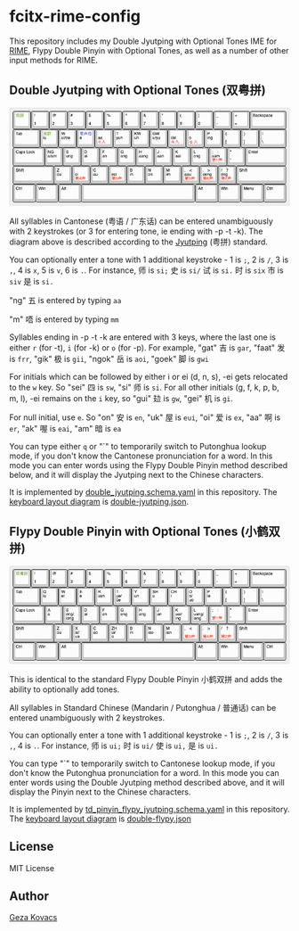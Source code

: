 # fcitx-rime-config

This repository includes my Double Jyutping with Optional Tones IME for [RIME](https://rime.im/), Flypy Double Pinyin with Optional Tones, as well as a number of other input methods for RIME.

## Double Jyutping with Optional Tones (双粤拼)

![](double-jyutping.png)

All syllables in Cantonese (粤语 / 广东话) can be entered unambiguously with 2 keystrokes (or 3 for entering tone, ie ending with -p -t -k). The diagram above is described according to the [Jyutping](https://en.wikipedia.org/wiki/Jyutping) (粤拼) standard.

You can optionally enter a tone with 1 additional keystroke - 1 is `;`, 2 is `/`, 3 is `,`, 4 is `x`, 5 is `v`, 6 is `.`. For instance, 师 is `si;` 史 is `si/` 试 is `si.` 时 is `six` 市 is `siv` 是 is `si.`

"ng" 五 is entered by typing `aa`

"m" 唔 is entered by typing `mm`

Syllables ending in -p -t -k are entered with 3 keys, where the last one is either `r` (for -t), `i` (for -k) or `o` (for -p). For example, "gat" 吉 is `gar`, "faat" 发 is `frr`, "gik" 极 is `gii`, "ngok" 岳 is `aoi`, "goek" 脚 is `gwi`

For initials which can be followed by either i or ei (d, n, s), -ei gets relocated to the `w` key. So "sei" 四 is `sw`, "si" 师 is `si`. For all other initials (g, f, k, p, b, m, l), -ei remains on the `i` key, so "gui" 攰 is `gw`, "gei" 机 is `gi`.

For null initial, use `e`. So "on" 安 is `en`, "uk" 屋 is `eui`, "oi" 爱 is `ex`, "aa" 啊 is `er`, "ak" 喔 is `eai`, "am" 暗 is `ea`

You can type either `q` or "\`" to temporarily switch to Putonghua lookup mode, if you don't know the Cantonese pronunciation for a word. In this mode you can enter words using the Flypy Double Pinyin method described below, and it will display the Jyutping next to the Chinese characters.

It is implemented by [double_jyutping.schema.yaml](https://github.com/gkovacs/fcitx-rime-config/blob/master/double_jyutping.schema.yaml) in this repository. The [keyboard layout diagram](http://www.keyboard-layout-editor.com/) is [double-jyutping.json](https://github.com/gkovacs/fcitx-rime-config/blob/master/double-jyutping.json).

## Flypy Double Pinyin with Optional Tones (小鹤双拼)

![](double-flypy.png)

This is identical to the standard Flypy Double Pinyin 小鹤双拼 and adds the ability to optionally add tones.

All syllables in Standard Chinese (Mandarin / Putonghua / 普通话) can be entered unambiguously with 2 keystrokes.

You can optionally enter a tone with 1 additional keystroke - 1 is `;`, 2 is `/`, 3 is `,`, 4 is `.`. For instance, 师 is `ui;` 时 is `ui/` 使 is `ui,` 是 is `ui.`

You can type "\`" to temporarily switch to Cantonese lookup mode, if you don't know the Putonghua pronunciation for a word. In this mode you can enter words using the Double Jyutping method described above, and it will display the Pinyin next to the Chinese characters.

It is implemented by [td_pinyin_flypy_jyutping.schema.yaml](https://github.com/gkovacs/fcitx-rime-config/blob/master/td_pinyin_flypy_jyutping.schema.yaml) in this repository. The [keyboard layout diagram](http://www.keyboard-layout-editor.com/) is [double-flypy.json](https://github.com/gkovacs/fcitx-rime-config/blob/master/double-flypy.json)

## License

MIT License

## Author

[Geza Kovacs](https://github.com/gkovacs)
